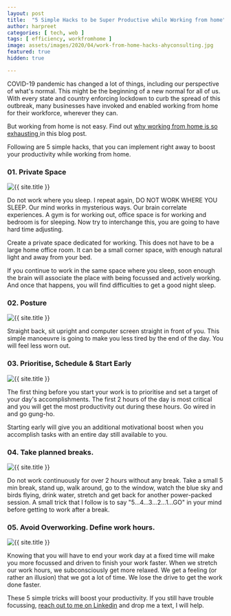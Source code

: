 ```yaml
---
layout: post
title:  "5 Simple Hacks to be Super Productive while Working from home"
author: harpreet
categories: [ tech, web ]
tags: [ efficiency, workfromhome ]
image: assets/images/2020/04/work-from-home-hacks-ahyconsulting.jpg
featured: true
hidden: true

---
```


COVID-19 pandemic has changed a lot of things, including our perspective of what's normal. This might be the beginning of a new normal for all of us. With every state and country enforcing lockdown to curb the spread of this outbreak, many businesses have invoked and enabled working from home for their workforce, wherever they can.

But working from home is not easy. Find out <a href="https://stories.ahyconsulting.com/why-is-working-fromo-home-so-hard/" target="\_blank"> why working from home is so exhausting </a> in this blog post.

Following are 5 simple hacks, that you can implement right away to boost your productivity while working from home.

### 01. Private Space

<p class="mb-5"><img class="shadow-lg" src="{{site.baseurl}}/assets/images/2020/04/privatespacewfh.jpg" alt="{{ site.title }}" /></p>

Do not work where you sleep. I repeat again, DO NOT WORK WHERE YOU SLEEP. Our mind works in mysterious ways. Our brain correlate experiences. A gym is for working out, office space is for working and bedroom is for sleeping. Now try to interchange this, you are going to have hard time adjusting.

Create a private space dedicated for working. This does not have to be a large home office room. It can be a small corner space, with enough natural light and away from your bed.

If you continue to work in the same space where you sleep, soon enough the brain will associate the place with being focussed and actively working. And once that happens, you will find difficulties to get a good night sleep.


### 02. Posture

<p class="mb-5"><img class="shadow-lg" src="{{site.baseurl}}/assets/images/2020/04/sitstraightwfh.jpg" alt="{{ site.title }}" /></p>

Straight back, sit upright and computer screen straight in front of you. This simple manoeuvre is going to make you less tired by the end of the day. You will feel less worn out.


### 03. Prioritise, Schedule & Start Early

<p class="mb-5"><img class="shadow-lg" src="{{site.baseurl}}/assets/images/2020/04/todowfh.jpg" alt="{{ site.title }}" /></p>

The first thing before you start your work is to prioritise and set a target of your day's accomplishments. The first 2 hours of the day is most critical and you will get the most productivity out during these hours. Go wired in and go gung-ho.

Starting early will give you an additional motivational boost when you accomplish tasks with an entire day still available to you.


### 04. Take planned breaks.

<p class="mb-5"><img class="shadow-lg" src="{{site.baseurl}}/assets/images/2020/04/takebreakwfh.jpg" alt="{{ site.title }}" /></p>

Do not work continuously for over 2 hours without any break. Take a small 5 min break, stand up, walk around, go to the window, watch the blue sky and birds flying, drink water, stretch and get back for another power-packed session. A small trick that I follow is to say "5...4...3...2...1...GO" in your mind before getting to work after a break.


### 05. Avoid Overworking. Define work hours.

<p class="mb-5"><img class="shadow-lg" src="{{site.baseurl}}/assets/images/2020/04/finishworkwfh.jpg" alt="{{ site.title }}" /></p>

Knowing that you will have to end your work day at a fixed time will make you more focussed and driven to finish your work faster. When we stretch our work hours, we subconsciously get more relaxed. We get a feeling (or rather an illusion) that we got a lot of time. We lose the drive to get the work done faster.


These 5 simple tricks will boost your productivity. If you still have trouble focussing, <a href="https://www.linkedin.com/in/ahyharpreet/" target="\_blank">reach out to me on Linkedin</a> and drop me a text, I will help.  
